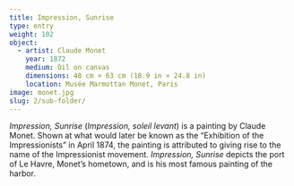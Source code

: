 ```yaml
---
title: Impression, Sunrise
type: entry
weight: 102
object:
  - artist: Claude Monet
    year: 1872
    medium: Oil on canvas
    dimensions: 48 cm × 63 cm (18.9 in × 24.8 in)
    location: Musée Marmottan Monet, Paris
image: monet.jpg
slug: 2/sub-folder/
---
```


*Impression, Sunrise* (*Impression, soleil levant*) is a painting by Claude
Monet. Shown at what would later be known as the “Exhibition of the
Impressionists” in April 1874, the painting is attributed to giving rise to the
name of the Impressionist movement. *Impression, Sunrise* depicts the port of Le
Havre, Monet’s hometown, and is his most famous painting of the harbor.